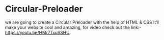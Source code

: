 # Circular-Preloader
we are going to create a Circular Preloader with the help of HTML &amp; CSS It'll make your website cool and amazing, for video check out the link:- https://youtu.be/HMr7TxuSSHU

